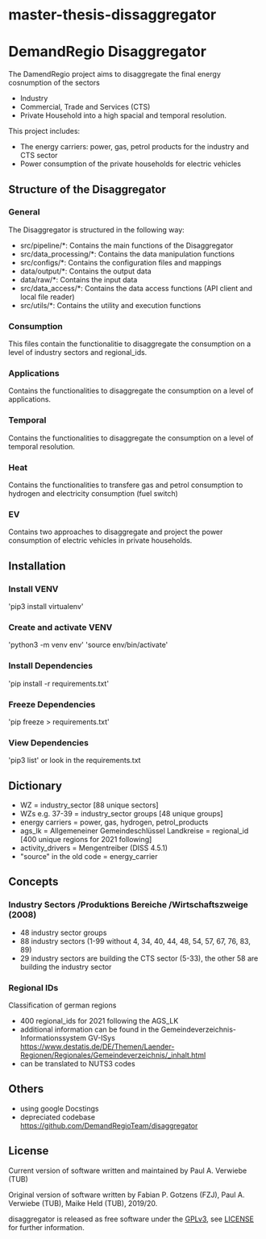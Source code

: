 # master-thesis-dissaggregator


# DemandRegio Disaggregator

The DamendRegio project aims to disaggregate the final energy cosnumption of the sectors
- Industry
- Commercial, Trade and Services (CTS)
- Private Household
into a high spacial and temporal resolution.

This project includes:
- The energy carriers: power, gas, petrol products for the industry and CTS sector
- Power consumption of the private households for electric vehicles


## Structure of the Disaggregator
### General
The Disaggregator is structured in the following way:
- src/pipeline/*: Contains the main functions of the Disaggregator
- src/data_processing/*: Contains the data manipulation functions
- src/configs/*: Contains the configuration files and mappings
- data/output/*: Contains the output data
- data/raw/*: Contains the input data
- src/data_access/*: Contains the data access functions (API client and local file reader)
- src/utils/*: Contains the utility and execution functions




### Consumption
This files contain the functionalitie to disaggregate the consumption on a level of industry sectors and regional_ids.

### Applications
Contains the functionalities to disaggregate the consumption on a level of applications.

### Temporal
Contains the functionalities to disaggregate the consumption on a level of temporal resolution.

### Heat
Contains the functionalities to transfere gas and petrol consumption to hydrogen and electricity consumption (fuel switch)

### EV
Contains two approaches to disaggregate and project the power consumption of electric vehicles in private households. 




## Installation
### Install VENV
'pip3 install virtualenv'

### Create and activate VENV
'python3 -m venv env'
'source env/bin/activate'

### Install Dependencies
'pip install -r requirements.txt'

### Freeze Dependencies
'pip freeze > requirements.txt'

### View Dependencies
'pip3 list'
or look in the requirements.txt







## Dictionary
- WZ                                                    = industry_sector [88 unique sectors]
- WZs e.g. 37-39                                        = industry_sector groups [48 unique groups]
- energy carriers                                       = power, gas, hydrogen, petrol_products
- ags_lk = Allgemeneiner Gemeindeschlüssel Landkreise   = regional_id [400 unique regions for 2021 following]
- activity_drivers                                      = Mengentreiber (DISS 4.5.1)
- "source" in the old code                              = energy_carrier



## Concepts
### Industry Sectors /Produktions Bereiche /Wirtschaftszweige (2008)

- 48 industry sector groups
- 88 industry sectors (1-99 without 4, 34, 40, 44, 48, 54, 57, 67, 76, 83, 89)
- 29 industry sectors are building the CTS sector (5-33), the other 58 are building the industry sector

### Regional IDs
Classification of german regions
- 400 regional_ids for 2021 following the AGS_LK
- additional information can be found in the Gemeindeverzeichnis-Informationssystem GV-ISys https://www.destatis.de/DE/Themen/Laender-Regionen/Regionales/Gemeindeverzeichnis/_inhalt.html
- can be translated to NUTS3 codes





## Others
- using google Docstings
- depreciated codebase https://github.com/DemandRegioTeam/disaggregator


## License
Current version of software written and maintained by Paul A. Verwiebe (TUB)

Original version of software written by Fabian P. Gotzens (FZJ), Paul A. Verwiebe (TUB), Maike Held (TUB), 2019/20.

disaggregator is released as free software under the [GPLv3](http://www.gnu.org/licenses/gpl-3.0.en.html), see [LICENSE](LICENSE) for further information.